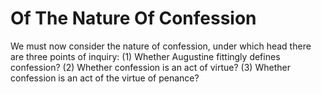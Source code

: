 # Of The Nature Of Confession

We must now consider the nature of confession, under which head there are three points of inquiry:
(1) Whether Augustine fittingly defines confession?
(2) Whether confession is an act of virtue?
(3) Whether confession is an act of the virtue of penance?